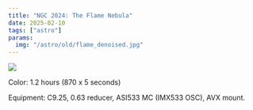 ```yaml
---
title: "NGC 2024: The Flame Nebula"
date: 2025-02-10
tags: ["astro"]
params:
  img: "/astro/old/flame_denoised.jpg"
---
```


![](/astro/old/flame_denoised.jpg)

Color: 1.2 hours (870 x 5 seconds)

Equipment: C9.25, 0.63 reducer, ASI533 MC (IMX533 OSC), AVX mount. 

